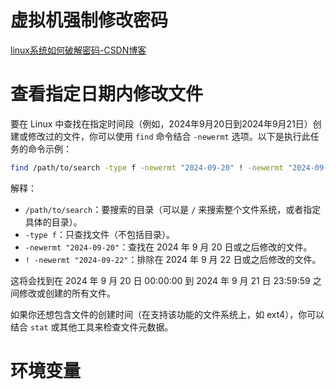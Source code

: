 # 虚拟机强制修改密码
[linux系统如何破解密码-CSDN博客](https://blog.csdn.net/a1154490629/article/details/52190237)



# 查看指定日期内修改文件
要在 Linux 中查找在指定时间段（例如，2024年9月20日到2024年9月21日）创建或修改过的文件，你可以使用 `find` 命令结合 `-newermt` 选项。以下是执行此任务的命令示例：

```bash
find /path/to/search -type f -newermt "2024-09-20" ! -newermt "2024-09-22"
```

解释：

- `/path/to/search`：要搜索的目录（可以是 `/` 来搜索整个文件系统，或者指定具体的目录）。
- `-type f`：只查找文件（不包括目录）。
- `-newermt "2024-09-20"`：查找在 2024 年 9 月 20 日或之后修改的文件。
- `! -newermt "2024-09-22"`：排除在 2024 年 9 月 22 日或之后修改的文件。

这将会找到在 2024 年 9 月 20 日 00:00:00 到 2024 年 9 月 21 日 23:59:59 之间修改或创建的所有文件。

如果你还想包含文件的创建时间（在支持该功能的文件系统上，如 ext4），你可以结合 `stat` 或其他工具来检查文件元数据。


# 环境变量

